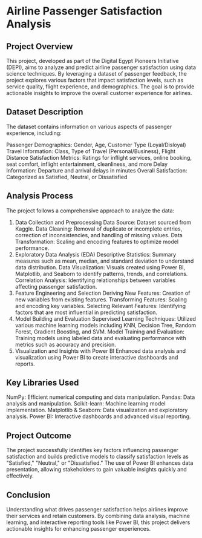 # Airline Passenger Satisfaction Analysis
## Project Overview
This project, developed as part of the Digital Egypt Pioneers Initiative (DEPI), aims to analyze and predict airline passenger satisfaction using data science techniques. By leveraging a dataset of passenger feedback, the project explores various factors that impact satisfaction levels, such as service quality, flight experience, and demographics. The goal is to provide actionable insights to improve the overall customer experience for airlines.

## Dataset Description
The dataset contains information on various aspects of passenger experience, including:

Passenger Demographics: Gender, Age, Customer Type (Loyal/Disloyal)
Travel Information: Class, Type of Travel (Personal/Business), Flight Distance
Satisfaction Metrics: Ratings for inflight services, online booking, seat comfort, inflight entertainment, cleanliness, and more
Delay Information: Departure and arrival delays in minutes
Overall Satisfaction: Categorized as Satisfied, Neutral, or Dissatisfied
## Analysis Process
The project follows a comprehensive approach to analyze the data:

1. Data Collection and Preprocessing
Data Source: Dataset sourced from Kaggle.
Data Cleaning: Removal of duplicate or incomplete entries, correction of inconsistencies, and handling of missing values.
Data Transformation: Scaling and encoding features to optimize model performance.
2. Exploratory Data Analysis (EDA)
Descriptive Statistics: Summary measures such as mean, median, and standard deviation to understand data distribution.
Data Visualization: Visuals created using Power BI, Matplotlib, and Seaborn to identify patterns, trends, and correlations.
Correlation Analysis: Identifying relationships between variables affecting passenger satisfaction.
3. Feature Engineering and Selection
Deriving New Features: Creation of new variables from existing features.
Transforming Features: Scaling and encoding key variables.
Selecting Relevant Features: Identifying factors that are most influential in predicting satisfaction.
4. Model Building and Evaluation
Supervised Learning Techniques: Utilized various machine learning models including KNN, Decision Tree, Random Forest, Gradient Boosting, and SVM.
Model Training and Evaluation: Training models using labeled data and evaluating performance with metrics such as accuracy and precision.
5. Visualization and Insights with Power BI
Enhanced data analysis and visualization using Power BI to create interactive dashboards and reports.
## Key Libraries Used
NumPy: Efficient numerical computing and data manipulation.
Pandas: Data analysis and manipulation.
Scikit-learn: Machine learning model implementation.
Matplotlib & Seaborn: Data visualization and exploratory analysis.
Power BI: Interactive dashboards and advanced visual reporting.
## Project Outcome
The project successfully identifies key factors influencing passenger satisfaction and builds predictive models to classify satisfaction levels as "Satisfied," "Neutral," or "Dissatisfied." The use of Power BI enhances data presentation, allowing stakeholders to gain valuable insights quickly and effectively.

## Conclusion
Understanding what drives passenger satisfaction helps airlines improve their services and retain customers. By combining data analysis, machine learning, and interactive reporting tools like Power BI, this project delivers actionable insights for enhancing passenger experiences.

